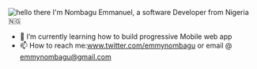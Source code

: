 ![hello there](https://res.cloudinary.com/github-emmynombagu/image/upload/v1594371487/emmynombagu.png)
I'm Nombagu Emmanuel,
a software Developer
from Nigeria 🇳🇬
- 🌱 I’m currently learning how to build progressive Mobile web app
- 📫 How to reach me:www.twitter.com/emmynombagu
or email @ emmynombagu@gmail.com
